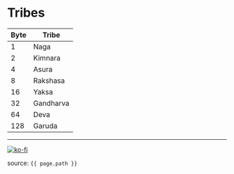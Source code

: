 # Tribes

| Byte | Tribe     |
| ---- | --------- |
| 1    | Naga      |
| 2    | Kimnara   |
| 4    | Asura     |
| 8    | Rakshasa  |
| 16   | Yaksa     |
| 32   | Gandharva |
| 64   | Deva      |
| 128  | Garuda    |

---

[![ko-fi](https://www.ko-fi.com/img/githubbutton_sm.svg)](https://ko-fi.com/T6T41JKMI)

source: `{{ page.path }}`
